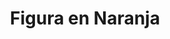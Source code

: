---
title: "Figura en Naranja"
description: "Esta pieza es un estudio de presencia. El personaje, de piel azul profunda, se recorta contra un fondo vibrante como si emergiera de un sueño gráfico. La tela crema con acento naranja cae como una declaración silenciosa, una mezcla de tradición y modernidad. Quise explorar el poder del contraste, de cómo una figura puede hablar sin palabras, sostener la mirada del espectador y dejar preguntas flotando en el aire. Es una obra sobre identidad, sobre lo que mostramos y lo que ocultamos."
image: "@assets/projects/11.jpg"
---